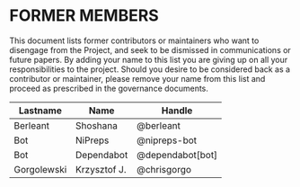 # FORMER MEMBERS

This document lists former contributors or maintainers who want to disengage from the Project, and seek to be dismissed in communications or future papers.
By adding your name to this list you are giving up on all your responsibilities to the project.
Should you desire to be considered back as a contributor or maintainer, please remove your name from this list and proceed as prescribed in the governance documents.

| **Lastname** | **Name** | **Handle** |
| --- | --- | --- |
| Berleant | Shoshana | @berleant |
| Bot | NiPreps | @nipreps-bot |
| Bot | Dependabot | @dependabot[bot] |
| Gorgolewski | Krzysztof J. | @chrisgorgo |
